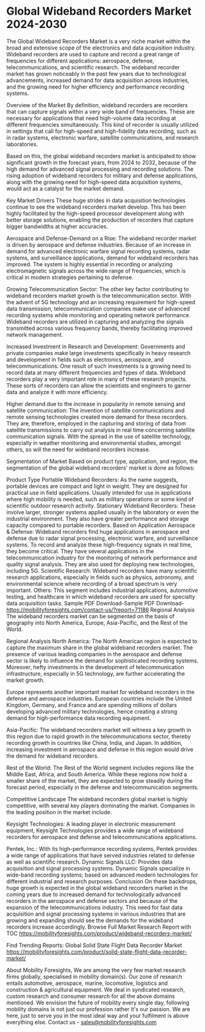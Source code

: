 # Global Wideband Recorders Market 2024-2030
The Global Wideband Recorders Market is a very niche market within the broad and extensive scope of the electronics and data acquisition industry. Wideband recorders are used to capture and record a great range of frequencies for different applications: aerospace, defense, telecommunications, and scientific research. The wideband recorder market has grown noticeably in the past few years due to technological advancements, increased demand for data acquisition across industries, and the growing need for higher efficiency and performance recording systems.


Overview of the Market
By definition, wideband recorders are recorders that can capture signals within a very wide band of frequencies. These are necessary for applications that need high-volume data recording at different frequencies simultaneously. This kind of recorder is usually utilized in settings that call for high-speed and high-fidelity data recording, such as in radar systems, electronic warfare, satellite communications, and research laboratories.


Based on this, the global wideband recorders market is anticipated to show significant growth in the forecast years, from 2024 to 2032, because of the high demand for advanced signal processing and recording solutions. The rising adoption of wideband recorders for military and defense applications, along with the growing need for high-speed data acquisition systems, would act as a catalyst for the market demand.


Key Market Drivers
These huge strides in data acquisition technologies continue to see the wideband recorders market develop. This has been highly facilitated by the high-speed processor development along with better storage solutions, enabling the production of recorders that capture bigger bandwidths at higher accuracies.


Aerospace and Defense-Demand on a Rise: The wideband recorder market is driven by aerospace and defense industries. Because of an increase in demand for advanced electronic warfare signal recording systems, radar systems, and surveillance applications, demand for wideband recorders has improved. The system is highly essential in recording or analyzing electromagnetic signals across the wide range of frequencies, which is critical in modern strategies pertaining to defense.


Growing Telecommunication Sector: The other key factor contributing to wideband recorders market growth is the telecommunication sector. With the advent of 5G technology and an increasing requirement for high-speed data transmission, telecommunication companies make use of advanced recording systems while monitoring and operating network performance. Wideband recorders are utilized in capturing and analyzing the signals transmitted across various frequency bands, thereby facilitating improved network management.


Increased Investment in Research and Development: Governments and private companies make large investments specifically in heavy research and development in fields such as electronics, aerospace, and telecommunications. One result of such investments is a growing need to record data at many different frequencies and types of data. Wideband recorders play a very important role in many of these research projects. These sorts of recorders can allow the scientists and engineers to garner data and analyze it with more efficiency.


Higher demand due to the increase in popularity in remote sensing and satellite communication: The invention of satellite communications and remote sensing technologies created more demand for these recorders. They are, therefore, employed in the capturing and storing of data from satellite transmissions to carry out analysis in real time concerning satellite communication signals. With the spread in the use of satellite technology, especially in weather monitoring and environmental studies, amongst others, so will the need for wideband recorders increase.


Segmentation of Market
Based on product type, application, and region, the segmentation of the global wideband recorders' market is done as follows:


Product Type
Portable Wideband Recorders: As the name suggests, portable devices are compact and light in weight. They are designed for practical use in field applications. Usually intended for use in applications where high mobility is needed, such as military operations or some kind of scientific outdoor research activity.
Stationary Wideband Recorders: These involve larger, stronger systems applied usually in the laboratory or even the industrial environment. They also have greater performance and storage capacity compared to portable recorders.
Based on Application
Aerospace & Defense: Wideband recorders find huge applications in aerospace and defense due to radar signal processing, electronic warfare, and surveillance systems. To record and analyze these high-frequency signals in real time, they become critical.
They have several applications in the telecommunication industry for the monitoring of network performance and quality signal analysis. They are also used for deploying new technologies, including 5G.
Scientific Research: Wideband recorders have many scientific research applications, especially in fields such as physics, astronomy, and environmental science where recording of a broad spectrum is very important.
Others: This segment includes industrial applications, automotive testing, and healthcare in which wideband recorders are used for specialty data acquisition tasks.
Sample PDF Download-Sample PDF Download- https://mobilityforesights.com/contact-us/?report=71186
Regional Analysis
The wideband recorders market can be segmented on the basis of geography into North America, Europe, Asia-Pacific, and the Rest of the World.


Regional Analysis North America: The North American region is expected to capture the maximum share in the global wideband recorders market. The presence of various leading companies in the aerospace and defense sector is likely to influence the demand for sophisticated recording systems. Moreover, hefty investments in the development of telecommunication infrastructure, especially in 5G technology, are further accelerating the market growth.


Europe represents another important market for wideband recorders in the defense and aerospace industries. European countries include the United Kingdom, Germany, and France and are spending millions of dollars developing advanced military technologies, hence creating a strong demand for high-performance data recording equipment.


Asia-Pacific: The wideband recorders market will witness a key growth in this region due to rapid growth in the telecommunications sector, thereby recording growth in countries like China, India, and Japan. In addition, increasing investment in aerospace and defense in this region would drive the demand for wideband recorders.


Rest of the World: The Rest of the World segment includes regions like the Middle East, Africa, and South America. While these regions now hold a smaller share of the market, they are expected to grow steadily during the forecast period, especially in the defense and telecommunication segments.


Competitive Landscape
The wideband recorders global market is highly competitive, with several key players dominating the market. Companies in the leading position in the market include:


Keysight Technologies: A leading player in electronic measurement equipment, Keysight Technologies provides a wide range of wideband recorders for aerospace and defense and telecommunications applications.


Pentek, Inc.: With its high-performance recording systems, Pentek provides a wide range of applications that have served industries related to defense as well as scientific research.
Dynamic Signals LLC: Provides data acquisition and signal processing systems. Dynamic Signals specialize in wide-band recording systems; based on advanced modern technologies for different industrial and research purposes.
Conclusion
On these backdrops, huge growth is expected in the global wideband recorders market in the coming years due to increased demand for technologically advanced recorders in the aerospace and defense sectors and because of the expansion of the telecommunications industry. This need for fast data acquisition and signal processing systems in various industries that are growing and expanding should see the demands for the wideband recorders increase accordingly.
Browse Full Market Research Report with TOC
https://mobilityforesights.com/product/wideband-recorders-market/





Find Trending Reports:
Global Solid State Flight Data Recorder Market https://mobilityforesights.com/product/solid-state-flight-data-recorder-market/


















About Mobility Foresights,
We are among the very few market research firms globally, specialised in mobility domain(s). Our zone of research entails automotive, aerospace, marine, locomotive, logistics and construction & agricultural equipment. We deal in syndicated research, custom research and consumer research for all the above domains mentioned.
We envision the future of mobility every single day, following mobility domains is not just our profession rather it's our passion. We are here, just to serve you in the most ideal way and your fulfilment is above everything else. Contact us -  sales@mobilityforesights.com 




